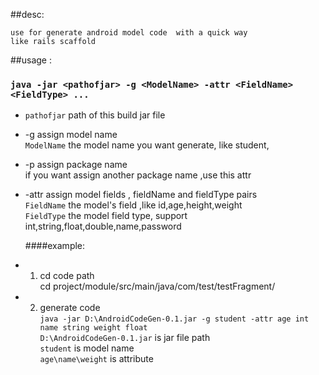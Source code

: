 ##desc:

    use for generate android model code  with a quick way
    like rails scaffold


##usage :   
   ###   `java -jar <pathofjar> -g <ModelName> -attr <FieldName> <FieldType> ...`
* `pathofjar`  path of this build jar file
* -g        assign model name  
  `ModelName`  the model name you want generate, like student,
* -p        assign package name   
   if you want assign another package name ,use this attr
* -attr     assign model fields , fieldName and fieldType pairs  
  `FieldName`  the model's field ,like id,age,height,weight  
  `FieldType`  the model field type, support int,string,float,double,name,password
       
  ####example:
* 1. cd code path  
      cd project/module/src/main/java/com/test/testFragment/
* 2. generate code  
      `java -jar D:\AndroidCodeGen-0.1.jar -g student -attr age int name string weight float`    
      `D:\AndroidCodeGen-0.1.jar` is jar file path  
      `student` is model name  
      `age\name\weight` is attribute
